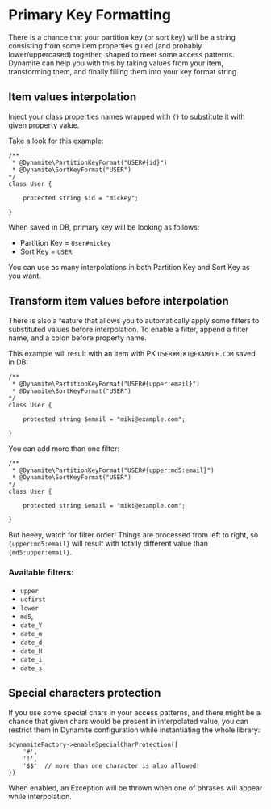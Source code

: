 # Primary Key Formatting

There is a chance that your partition key (or sort key) will be a string consisting from some item properties glued 
(and probably lower/uppercased) together, shaped to meet some access patterns. Dynamite can help you with this by 
taking values from your item, transforming them, and finally filling them into your key format string.

## Item values interpolation

Inject your class properties names wrapped with `{}` to substitute it with given property value.

Take a look for this example:

````
/**
 * @Dynamite\PartitionKeyFormat("USER#{id}")
 * @Dynamite\SortKeyFormat("USER")
*/
class User {

    protected string $id = "mickey";

}
````
When saved in DB, primary key will be looking as follows:
- Partition Key = `User#mickey`
- Sort Key = `USER`

You can use as many interpolations in both Partition Key and Sort Key as you want. 

## Transform item values before interpolation

There is also a feature that allows you to automatically apply some filters to substituted values before interpolation.
To enable a filter, append a filter name, and a colon before property name.


This example will result with an item with PK `USER#MIKI@EXAMPLE.COM` saved in DB:
````
/**
 * @Dynamite\PartitionKeyFormat("USER#{upper:email}")
 * @Dynamite\SortKeyFormat("USER")
*/
class User {

    protected string $email = "miki@example.com";

}
````


You can add more than one filter:
````
/**
 * @Dynamite\PartitionKeyFormat("USER#{upper:md5:email}")
 * @Dynamite\SortKeyFormat("USER")
*/
class User {

    protected string $email = "miki@example.com";

}
````

But heeey, watch for filter order! Things are processed from left to right, so `{upper:md5:email}` will result with totally
different value than `{md5:upper:email}`.

### Available filters:
- `upper`
- `ucfirst`
- `lower`
- `md5`,
- `date_Y`
- `date_m`
- `date_d`
- `date_H`
- `date_i`
- `date_s`


## Special characters protection

If you use some special chars in your access patterns, and there might be a chance that given chars would be present in
interpolated value, you can restrict them in Dynamite configuration while instantiating the whole library:


```
$dynamiteFactory->enableSpecialCharProtection([
    '#',
    '!',
    '$$'  // more than one character is also allowed!
})
```
When enabled, an Exception will be thrown when one of phrases will appear while interpolation.







